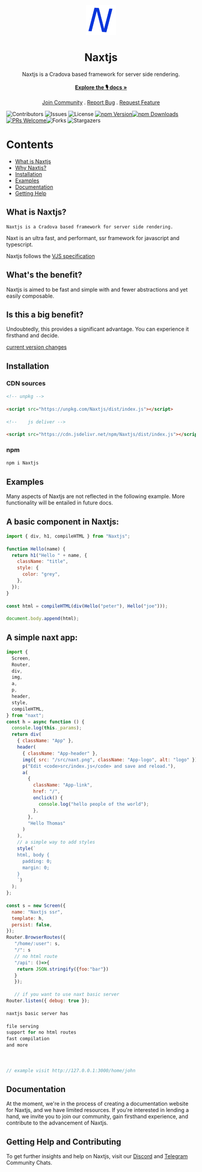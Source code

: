 <br/>
<p align="center">
  <a href="https://github.com/uiedbook/Naxtjs">
    <img src="naxt.png" alt="Logo" width="80" height="80">
  </a>

  <h1 align="center">Naxtjs</h1>

  <p align="center">
    Naxtjs is a Cradova based framework for server side rendering.
    <br/>
    <br/>
    <a href="https://github.com/uiedbook/Naxtjs#examples"><strong>Explore the 🎙️ docs »</strong></a>
    <br/>
    <br/>
    <a href="https://t.me/Naxtjsframework">Join Community</a>
    .
    <a href="https://github.com/uiedbook/Naxtjs/issues">Report Bug</a>
    .
    <a href="https://github.com/uiedbook/Naxtjs/issues">Request Feature</a>
  </p>
</p>

![Contributors](https://img.shields.io/github/contributors/Uiedbook/Naxtjs?color=dark-green) ![Issues](https://img.shields.io/github/issues/Uiedbook/Naxtjs) ![License](https://img.shields.io/github/license/Uiedbook/Naxtjs)
[![npm Version](https://img.shields.io/npm/v/Naxtjs.svg)](https://www.npmjs.com/package/Naxtjs)[![npm Downloads](https://img.shields.io/npm/dm/Naxtjs.svg)](https://www.npmjs.com/package/Naxtjs)
[![PRs Welcome](https://img.shields.io/badge/PRs-welcome-brightgreen.svg)](https://github.com/uiedbook/Naxtjs.js/blob/next/contributing.md)![Forks](https://img.shields.io/github/forks/uiedbook/Naxtjs?style=social) ![Stargazers](https://img.shields.io/github/stars/uiedbook/Naxtjs?style=social)

# Contents

- [What is Naxtjs](#what-is-Naxtjs)
- [Why Naxtjs?](#whats-the-benefit)
- [Installation](#installation)
- [Examples](#examples)
- [Documentation](#documentation)
- [Getting Help](#getting-help)

## What is Naxtjs?

    Naxtjs is a Cradova based framework for server side rendering.

Naxt is an ultra fast, and performant, ssr framework for javascript and typescript.

Naxtjs follows the [VJS specification](https://github.com/uiedbook/Naxtjs/blob/main/spec.md)

## What's the benefit?

Naxtjs is aimed to be fast and simple with and fewer abstractions and yet easily composable.

## Is this a big benefit?

Undoubtedly, this provides a significant advantage. You can experience it firsthand and decide.

[current version changes](https://github.com/uiedbook/Naxtjs/blob/main/CHANGELOG.md#v100)

## Installation

### CDN sources

```html
<!-- unpkg -->

<script src="https://unpkg.com/Naxtjs/dist/index.js"></script>

<!--    js deliver -->

<script src="https://cdn.jsdelivr.net/npm/Naxtjs/dist/index.js"></script>
```

### npm

```bash
npm i Naxtjs
```

## Examples

Many aspects of Naxtjs are not reflected in the following example. More functionality will be entailed in future docs.

## A basic component in Naxtjs:

```js
import { div, h1, compileHTML } from "Naxtjs";

function Hello(name) {
  return h1("Hello " + name, {
    className: "title",
    style: {
      color: "grey",
    },
  });
}

const html = compileHTML(div(Hello("peter"), Hello("joe")));

document.body.append(html);
```

## A simple naxt app:

```js
import {
  Screen,
  Router,
  div,
  img,
  a,
  p,
  header,
  style,
  compileHTML,
} from "naxt";
const h = async function () {
  console.log(this._params);
  return div(
    { className: "App" },
    header(
      { className: "App-header" },
      img({ src: "/src/naxt.png", className: "App-logo", alt: "logo" }),
      p("Edit <code>src/index.js</code> and save and reload."),
      a(
        {
          className: "App-link",
          href: "/",
          onclick() {
            console.log("hello people of the world");
          },
        },
        "Hello Thomas"
      )
    ),
    // a simple way to add styles
    style(`
    html, body {
      padding: 0;
      margin: 0;
    }
    `)
  );
};

const s = new Screen({
  name: "Naxtjs ssr",
  template: h,
  persist: false,
});
Router.BrowserRoutes({
   "/home/:user": s,
   "/": s
   // no html route
   "/api": ()=>{
    return JSON.stringify({foo:"bar"})
   }
   });

   // if you want to use naxt basic server
Router.listen({ debug: true });

naxtjs basic server has

file serving
support for no html routes
fast compilation
and more



// example visit http://127.0.0.1:3000/home/john
```

## Documentation

At the moment, we're in the process of creating a documentation website for Naxtjs, and we have limited resources. If you're interested in lending a hand, we invite you to join our community, gain firsthand experience, and contribute to the advancement of Naxtjs.

## Getting Help and Contributing

To get further insights and help on Naxtjs, visit our [Discord](https://discord.gg/b7fvMg38) and [Telegram](https://t.me/cradovaframework) Community Chats.
